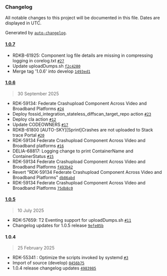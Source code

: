 ### Changelog

All notable changes to this project will be documented in this file. Dates are displayed in UTC.

Generated by [`auto-changelog`](https://github.com/CookPete/auto-changelog).

#### [1.0.7](https://github.com/rdkcentral/crashupload/compare/1.0.6...1.0.7)

- RDKB-61925: Component log file details are missing in compressing logging in corelog.txt [`#27`](https://github.com/rdkcentral/crashupload/pull/27)
- Update uploadDumps.sh [`f2c4280`](https://github.com/rdkcentral/crashupload/commit/f2c42803bddabd047be1f71dfa6cf4f62999a469)
- Merge tag '1.0.6' into develop [`1493ed1`](https://github.com/rdkcentral/crashupload/commit/1493ed194e0e6afb21c302a15b6f85df98ab8445)

#### [1.0.6](https://github.com/rdkcentral/crashupload/compare/1.0.5...1.0.6)

> 30 September 2025

- RDK-59134: Federate Crashupload Component Across Video and Broadband Platforms [`#24`](https://github.com/rdkcentral/crashupload/pull/24)
- Deploy fossid_integration_stateless_diffscan_target_repo action [`#23`](https://github.com/rdkcentral/crashupload/pull/23)
- Deploy cla action [`#12`](https://github.com/rdkcentral/crashupload/pull/12)
- Update CODEOWNERS [`#17`](https://github.com/rdkcentral/crashupload/pull/17)
- RDKB-61800 [AUTO-SKY][Sprint]Crashes are not uploaded to Stack trace Portal [`#20`](https://github.com/rdkcentral/crashupload/pull/20)
- RDK-59134 Federate Crashupload Component Across Video and Broadband platforms [`#16`](https://github.com/rdkcentral/crashupload/pull/16)
- DELIA-68817: Logging change to print ContainerName and ContainerStatus [`#15`](https://github.com/rdkcentral/crashupload/pull/15)
- RDK-59134 Federate Crashupload Component Across Video and Broadband Platforms [`f493b42`](https://github.com/rdkcentral/crashupload/commit/f493b42f3d5fee48684180755d4a47055f7be338)
- Revert "RDK-59134 Federate Crashupload Component Across Video and Broadband Platforms" [`db86abd`](https://github.com/rdkcentral/crashupload/commit/db86abd1c67a3905af3d04fd43f2e6ef827b85fa)
- RDK-59134 Federate Crashupload Component Across Video and Broadband Platforms [`75db8c0`](https://github.com/rdkcentral/crashupload/commit/75db8c063f379f388491befbf829b973dcfb983e)

#### [1.0.5](https://github.com/rdkcentral/crashupload/compare/1.0.4...1.0.5)

> 10 July 2025

- RDK-57659: T2 Eventing support for uploadDumps.sh [`#11`](https://github.com/rdkcentral/crashupload/pull/11)
- Changelog updates for 1.0.5 release [`9efe05b`](https://github.com/rdkcentral/crashupload/commit/9efe05b807b5208a94131c69177c29108f82cedd)

#### 1.0.4

> 25 February 2025

- RDK-55341 : Optimize the scripts invoked by systemd [`#3`](https://github.com/rdkcentral/crashupload/pull/3)
- Import of source (develop) [`0456b75`](https://github.com/rdkcentral/crashupload/commit/0456b7588c9b4fd79b5ca5a47724a2b39ae262c7)
- 1.0.4 release changelog updates [`4983985`](https://github.com/rdkcentral/crashupload/commit/4983985aad921a710d7c94fa3338494b76b105a3)
